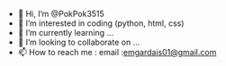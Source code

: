 - 👋 Hi, I’m @PokPok3515
- 👀 I’m interested in coding (python, html, css)
- 🌱 I’m currently learning ...
- 💞️ I’m looking to collaborate on ...
- 📫 How to reach me : email :emgardais01@gmail.com
